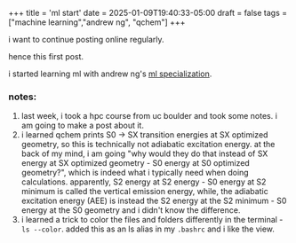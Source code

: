 +++
title = 'ml start'
date = 2025-01-09T19:40:33-05:00
draft = false
tags = ["machine learning","andrew ng", "qchem"]
+++

i want to continue posting online regularly. 

hence this first post. 

i started learning ml with andrew ng's [ml specialization](https://www.coursera.org/specializations/machine-learning-introduction).


### notes:

1. last week, i took a hpc course from uc boulder and took some notes. i am going to make a post about it.
2. i learned qchem prints S0 -> SX transition energies at SX optimized geometry, so this is technically not adiabatic excitation energy. at the back of my mind, i am going "why would they do that instead of SX energy at SX optimized geometry - S0 energy at S0 optimized geometry?", which is indeed what i typically need when doing calculations. apparently, S2 energy at S2 energy - S0 energy at S2 minimum is called the vertical emission energy, while, the adiabatic excitation energy (AEE) is instead the S2 energy at the S2 minimum - S0 energy at the S0 geometry and i didn't know the difference.
3. i learned a trick to color the files and folders differently in the terminal - `ls --color`. added this as an ls alias in my `.bashrc` and i like the view.  